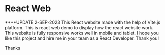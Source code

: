 # React Web

****UPDATE 2-SEP-2023
This React website made with the help of Vite.js platform. This is react web demo to display how the react website work.
This website is fully responsive works well in mobile and tablet. I hope you like this project and hire me in your team as a React Developer. Thank you!

Thanks

